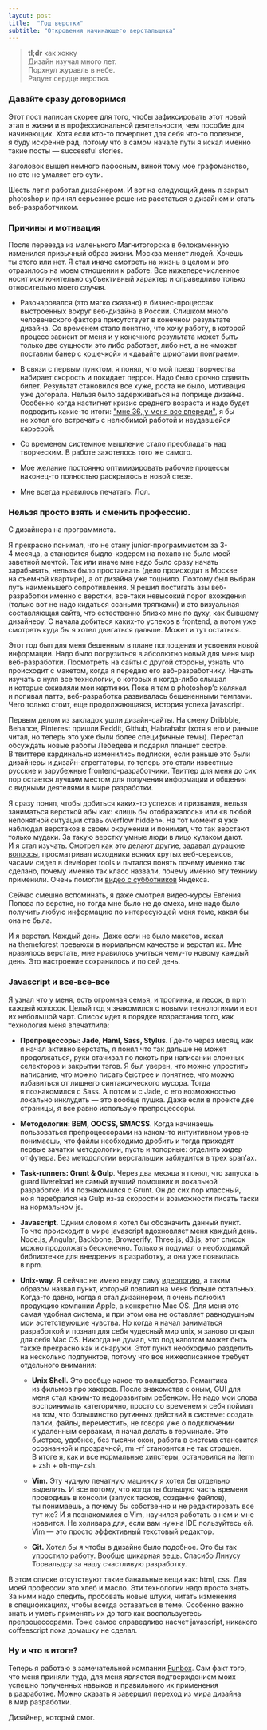 ```yaml
---
layout: post
title:  "Год верстки"
subtitle: "Откровения начинающего верстальщика"
---
```

> **tl;dr** как хокку <br>
  Дизайн изучал много лет. <br>
  Порхнул журавль в небе. <br>
  Радует сердце верстка. <br>

### Давайте сразу договоримся

Этот пост написан скорее для того, чтобы зафиксировать этот новый этап в&nbsp;жизни и&nbsp;в&nbsp;профессиональной деятельности, чем пособие для начинающих. Хотя если кто-то почерпнет для себя что-то полезное, я&nbsp;буду искренне рад, потому что в&nbsp;самом начале пути я&nbsp;искал именно такие посты&nbsp;&mdash; successful stories.

Заголовок вышел немного пафосным, виной тому мое графоманство, но&nbsp;это не&nbsp;умаляет его сути.

Шесть лет я&nbsp;работал дизайнером. И&nbsp;вот на&nbsp;следующий день я&nbsp;закрыл photoshop и&nbsp;принял серьезное решение расстаться с&nbsp;дизайном и&nbsp;стать веб-разработчиком.

### Причины и мотивация

После переезда из&nbsp;маленького Магнитогорска в&nbsp;белокаменную изменился привычный образ жизни. Москва меняет людей. Хочешь ты&nbsp;этого или нет. Я&nbsp;стал иначе смотреть на&nbsp;жизнь в&nbsp;целом и&nbsp;это отразилось на&nbsp;моем отношении к&nbsp;работе. Все нижеперечисленное носит исключительно субъективный характер и&nbsp;справедливо только относительно моего случая.

- Разочаровался (это мягко сказано) в&nbsp;бизнес-процессах выстроенных вокруг веб-дизайна в&nbsp;России. Слишком много человеческого фактора присутствует в&nbsp;конечном результате дизайна. Со&nbsp;временем стало понятно, что хочу работу, в&nbsp;которой процесс зависит от&nbsp;меня и&nbsp;у&nbsp;конечного результата может быть только две сущности это либо работает, либо нет, а&nbsp;не&nbsp;&laquo;может поставим банер с&nbsp;кошечкой&raquo; и&nbsp;&laquo;давайте шрифтами поиграем&raquo;.

- В&nbsp;связи с&nbsp;первым пунктом, я&nbsp;понял, что мой поезд творчества набирает скорость и&nbsp;покидает перрон. Надо было срочно сдавать билет. Результат становился все хуже, роста не&nbsp;было, мотивация уже догорала. Нельзя было задерживаться на&nbsp;поприще дизайна. Особенно когда настигнет кризис среднего возраста и&nbsp;надо будет подводить какие-то итоги: [&quot;мне&nbsp;36, у&nbsp;меня все впереди&quot;](http://www.youtube.com/watch?v=9oCeajTXtKI#t=16), я&nbsp;бы не&nbsp;хотел его встречать с&nbsp;нелюбимой работой и&nbsp;неудавшейся карьерой.

- Со&nbsp;временем системное мышление стало преобладать над творческим. В&nbsp;работе захотелось того&nbsp;же самого.

- Мое желание постоянно оптимизировать рабочие процессы наконец-то полностью раскрылось в&nbsp;новой стезе.

- Мне всегда нравилось печатать. Лол.

### Нельзя просто взять и сменить профессию.

С&nbsp;дизайнера на&nbsp;программиста.

Я&nbsp;прекрасно понимал, что не&nbsp;стану junior-программистом за&nbsp;3-4&nbsp;месяца, а&nbsp;становится быдло-кодером на&nbsp;похапэ не&nbsp;было моей заветной мечтой. Так или иначе мне надо было сразу начать зарабывать, нельзя было простаивать (дело происходит в&nbsp;Москве на&nbsp;съемной квартире), а&nbsp;от&nbsp;дизайна уже тошнило. Поэтому был выбран путь наименьшего сопротивления. Я&nbsp;решил постигать азы веб-разработки именно с&nbsp;верстки, все-таки невысокий порог вхождения (только вот не&nbsp;надо кидаться ссаными тряпками) и&nbsp;это визуальная составляющая сайта, что естественно близко мне по&nbsp;духу, как бывшему дизайнеру. С&nbsp;начала добиться каких-то успехов в&nbsp;frontend, а&nbsp;потом уже смотреть куда&nbsp;бы я&nbsp;хотел двигаться дальше. Может и&nbsp;тут остаться.

Этот год был для меня бешенным в&nbsp;плане поглощения и&nbsp;усвоения новой информации. Надо было погрузиться в&nbsp;абсолютно новый для меня мир веб-разработки. Посмотреть на&nbsp;сайты с&nbsp;другой стороны, узнать что происходит с&nbsp;макетом, когда я&nbsp;передаю его веб-разработчику. Начать изучать с&nbsp;нуля все технологии, о&nbsp;которых я&nbsp;когда-либо слышал и&nbsp;которые оживляли мои картинки. Пока я&nbsp;там в&nbsp;photoshop&rsquo;e калякал и&nbsp;попивал латтэ, веб-разработка развивалась бешененными темпами. Чего только стоит, еще продолжающаяся, история успеха javascript.

Первым делом из&nbsp;закладок ушли дизайн-сайты. На&nbsp;смену Dribbble, Behance, Pinterest пришли Reddit, Github, Habrahabr (хотя я&nbsp;его и&nbsp;раньше читал, но&nbsp;теперь это уже были более специфичные темы). Перестал обсуждать новые работы Лебедева и&nbsp;подарил планшет сестре. В&nbsp;твиттере кардинально изменились подписки, если раньше это были дизайнеры и&nbsp;дизайн-агреггаторы, то&nbsp;теперь это стали известные русские и&nbsp;зарубежные frontend-разработчики. Твиттер для меня до&nbsp;сих пор остается лучшим местом для получения информации и&nbsp;общения с&nbsp;видными деятелями в&nbsp;мире разработки.

Я&nbsp;сразу понял, чтобы добиться каких-то успехов и&nbsp;призвания, нельзя заниматься версткой абы как: &laquo;лишь&nbsp;бы отображалось&raquo; или &laquo;в&nbsp;любой непонятной ситуации ставь overflow hidden&raquo;. На&nbsp;тот момент я&nbsp;уже наблюдал верстаков в&nbsp;своем окружении и&nbsp;понимал, что так верстают только мудаки. За&nbsp;такую верстку умные люди в&nbsp;лицо кулаком дают. И&nbsp;я&nbsp;стал изучать. Смотрел как это делают другие, задавал [дурацкие вопросы](http://toster.ru/q/36159), просматривал исходники всяких крутых веб-сервисов, часами сидел в&nbsp;developer tools и&nbsp;пытался понять почему именно так сделано, почему именно так класс назвали, почему именно эту технику применили. Очень помогли [видео с&nbsp;субботников](https://tech.yandex.ru/events/yasubbotnik/) Яндекса.

Сейчас смешно вспоминать, я&nbsp;даже смотрел видео-курсы Евгения Попова по&nbsp;верстке, но&nbsp;тогда мне было не&nbsp;до&nbsp;смеха, мне надо было получить любую информацию по&nbsp;интересующей меня теме, какая&nbsp;бы она не&nbsp;была.

И&nbsp;я&nbsp;верстал. Каждый день. Даже если не&nbsp;было макетов, искал на&nbsp;themeforest превьюхи в&nbsp;нормальном качестве и&nbsp;верстал&nbsp;их. Мне нравилось верстать, мне нравилось учиться чему-то новому каждый день. Это настроение сохранилось и&nbsp;по&nbsp;сей день.

###  Javascript и все-все-все

Я&nbsp;узнал что у&nbsp;меня, есть огромная семья, и&nbsp;тропинка, и&nbsp;лесок, в&nbsp;npm каждый колосок. Целый год я&nbsp;знакомился с&nbsp;новыми технологиями и&nbsp;вот их&nbsp;небольшой чарт. Список идет в&nbsp;порядке возрастания того, как технология меня впечатлила:

* **Препроцессоры: Jade, Haml, Sass, Stylus**. Где-то через месяц, как я&nbsp;начал активно верстать, я&nbsp;понял что так дальше не&nbsp;может продолжаться, руки стачивал по&nbsp;локоть при написании сложных селекторов и&nbsp;закрытии тэгов. Я&nbsp;был уверен, что можно упростить написание, что можно писать быстрее и&nbsp;понятнее, что можно избавиться от&nbsp;лишнего синтаксического мусора. Тогда я&nbsp;познакомился с&nbsp;Sass. A&nbsp;потом и&nbsp;с&nbsp;Jade, с&nbsp;его возможностью локально инклудить&nbsp;&mdash; это вообще пушка. Даже если в&nbsp;проекте две страницы, я&nbsp;все равно использую препроцессоры.

* **Методологии: BEM, OOCSS, SMACSS**. Когда начинаешь пользоваться препроцессорами на&nbsp;каком-то интуитивном уровне понимаешь, что файлы необходимо дробить и&nbsp;тогда приходят первые зачатки методологии, пусть и&nbsp;топорные: отделить хидер от&nbsp;футера. Без методологии верстальщик заблудится в&nbsp;трех span&rsquo;ах.

* **Task-runners: Grunt &amp;&nbsp;Gulp**. Через два месяца я&nbsp;понял, что запускать guard livereload не&nbsp;самый лучший помошник в&nbsp;локальной разработке. И&nbsp;я&nbsp;познакомился с&nbsp;Grunt. Он&nbsp;до&nbsp;сих пор классный, но&nbsp;я&nbsp;перебрался на&nbsp;Gulp из-за скорости и&nbsp;возможности писать таски на&nbsp;нормальном&nbsp;js.

* **Javascript.** Одним словом я&nbsp;хотел&nbsp;бы обозначить данный пункт. То&nbsp;что происходит в&nbsp;мире javascript вдохновляет меня каждый день. Node.js, Angular, Backbone, Browserify, Three.js, d3.js, этот список можно продолжать бесконечно. Только я&nbsp;подумал о&nbsp;необходимой библиотечке для внедрения в&nbsp;разработку, а&nbsp;она уже появилась в&nbsp;npm.

* **Unix-way**. Я&nbsp;сейчас не&nbsp;имею ввиду саму [идеологию](https://ru.wikipedia.org/wiki/%D0%A4%D0%B8%D0%BB%D0%BE%D1%81%D0%BE%D1%84%D0%B8%D1%8F_UNIX), а&nbsp;таким образом назвал пункт, который повлиял на&nbsp;меня больше остальных. Когда-то давно, когда я&nbsp;стал дизайнером, я&nbsp;очень полюбил продукцию компании Apple, а&nbsp;конкретно Mac OS. Для меня это самая удобная система, и&nbsp;при этом она не&nbsp;оставляет равнодушным мои эстетствующие чувства. Но&nbsp;когда я&nbsp;начал заниматься разработкой и&nbsp;познал для себя чудесный мир unix, я&nbsp;заново открыл для себя Mac OS. Никогда не&nbsp;думал, что под капотом может быть также прекрасно как и&nbsp;снаружи. Этот пункт необходимо разделить на&nbsp;несколько подпунктов, потому что все нижеописанное требует отдельного внимания:

  * **Unix Shell.** Это вообще какое-то волшебство. Романтика из&nbsp;фильмов про хакеров. После знакомства с&nbsp;оным, GUI для меня стал каким-то недоразвитым ребенком. Не&nbsp;надо мои слова воспринимать категорично, просто со&nbsp;временем я&nbsp;себя поймал на&nbsp;том, что большинство рутинных действий в&nbsp;системе: создать папки, файлы, переместить, не&nbsp;говоря уже о&nbsp;подключении к&nbsp;удаленным сервакам, я&nbsp;начал делать в&nbsp;терминале. Это быстрее, удобнее, без тысячи окон, работа в&nbsp;система становится осознанной и&nbsp;прозрачной, rm -rf становится не&nbsp;так страшен. В&nbsp;итоге&nbsp;я, как и&nbsp;все нормальные хипстеры, остановился на&nbsp;iterm + zsh + oh-my-zsh.

  * **Vim.** Эту чудную печатную машинку я&nbsp;хотел&nbsp;бы отдельно выделить. И&nbsp;все потому, что когда ты&nbsp;большую часть времени проводишь в&nbsp;консоли (запуск тасков, создание файлов), ты&nbsp;понимаешь, а&nbsp;почему&nbsp;бы собственно и&nbsp;не&nbsp;редактировать все тут&nbsp;же? И&nbsp;я&nbsp;познакомился с&nbsp;Vim, научился работать в&nbsp;нем и&nbsp;мне нравится. Не&nbsp;холивара для, если вам нужна IDE пользуйтесь&nbsp;ей. Vim&nbsp;&mdash; это просто эффективный текстовый редактор.

  * **Git.** Хотел&nbsp;бы я&nbsp;чтобы в&nbsp;дизайне было подобное. Это&nbsp;бы так упростило работу. Вообще шикарная вещь. Спасибо Линусу Торвальдсу за&nbsp;нашу счастливую разработку.

В&nbsp;этом списке отсутствуют такие банальные вещи как: html, css. Для моей профессии это хлеб и&nbsp;масло. Эти технологии надо просто знать. За&nbsp;ними надо следить, пробовать новые штуки, читать изменения в&nbsp;спецификациях, чтобы всегда оставаться в&nbsp;теме. Особенно важно знать и&nbsp;уметь применять их&nbsp;до&nbsp;того как воспользуетесь препроцессорами. Тоже самое справедливо насчет javascript, никакого coffeescript пока домашку не&nbsp;сделал.

### Ну и что в итоге?

Теперь я&nbsp;работаю в&nbsp;замечательной компании [Funbox](http://fun-box.ru/). Сам факт того, что меня приняли туда, для меня является подтверждением моих успешно полученных навыков и&nbsp;правильного их&nbsp;применения в&nbsp;разработке. Можно сказать я&nbsp;завершил переход из&nbsp;мира дизайна в&nbsp;мир разработки.

Дизайнер, который смог.